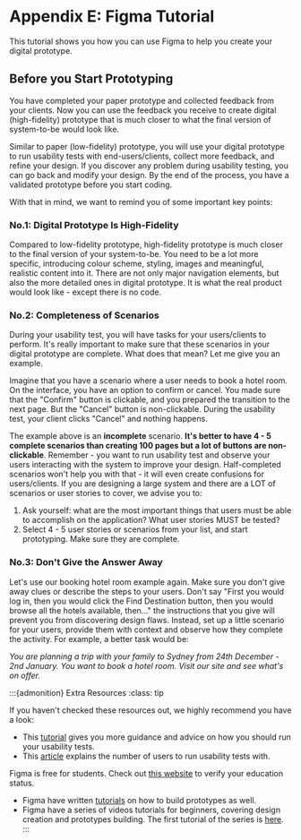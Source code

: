 # Appendix E: Figma Tutorial

This tutorial shows you how you can use Figma to help you create your digital prototype.

## Before you Start Prototyping

You have completed your paper prototype and collected feedback from your clients.  Now you can use the feedback you 
receive to create digital (high-fidelity) prototype that is much closer to what the final version of system-to-be
would look like. 

Similar to paper (low-fidelity) prototype, you will use your digital prototype to run usability tests with 
end-users/clients, collect more feedback, and refine your design. If you discover any problem during usability 
testing, you can go back and modify your design.  By the end of the process, you have a validated prototype 
before you start coding.

With that in mind, we want to remind you of some important key points:

### No.1: Digital Prototype Is High-Fidelity

Compared to low-fidelity prototype, high-fidelity prototype is much closer to the final version of your 
system-to-be. You need to be a lot more specific, introducing colour scheme, styling, images and meaningful, 
realistic content into it. There are not only major navigation elements, but also the more detailed ones in digital 
prototype. It is what the real product would look like - except there is no code. 

### No.2: Completeness of Scenarios

During your usability test, you will have tasks for your users/clients to perform. It's really important to make 
sure that these scenarios in your digital prototype are complete. What does that mean? Let me give you an example. 

Imagine that you have a scenario where a user needs to book a hotel room.  On the interface, you have an option to 
confirm or cancel. You made sure that the "Confirm" button is clickable, and you prepared the transition to the 
next page.  But the "Cancel" button is non-clickable. During the usability test, your client clicks "Cancel" 
and nothing happens.

The example above is an **incomplete** scenario. **It's better to have 4 - 5 complete scenarios than creating 100 
pages but a lot of buttons are non-clickable**.  Remember - you want to run usability test and observe your users 
interacting with the system to improve your design. Half-completed scenarios won't help you with that - it will even 
create confusions for users/clients. If you are designing a large system and there are a LOT of scenarios or user 
stories to cover, we advise you to:

1. Ask yourself: what are the most important things that users must be able to accomplish on the application? 
What user stories MUST be tested?
2. Select 4 - 5 user stories or scenarios from your list, and start prototyping. Make sure they are complete. 

### No.3: Don't Give the Answer Away

Let's use our booking hotel room example again. Make sure you don't give away clues or describe the steps to your 
users. Don't say "First you would log in, then you would click the Find Destination button, then you would browse 
all the hotels available, then..." the instructions that you give will prevent you from discovering design flaws. 
Instead, set up a little scenario for your users, provide them with context and observe how they complete the 
activity. For example, a better task would be: 

*You are planning a trip with your family to Sydney from 24th December - 2nd January. You want to book a hotel room. 
Visit our site and see what's on offer.*

:::{admonition} Extra Resources
:class: tip

If you haven't checked these resources out, we highly recommend you have a look:
- This [tutorial](https://www.nngroup.com/articles/task-scenarios-usability-testing/) gives you more guidance 
and advice on how you should run your usability tests.
- This [article](https://www.nngroup.com/articles/why-you-only-need-to-test-with-5-users/) explains the number 
of users to run usability tests with.

Figma is free for students. Check out [this website](https://www.figma.com/education/) to verify your education 
status.

- Figma have written [tutorials](https://help.figma.com/hc/en-us/sections/4403936156695-Build-prototypes) on how to build prototypes as well. 
- Figma have a series of videos tutorials for beginners, covering design creation and prototypes building. The first tutorial of the series is [here](https://www.youtube.com/watch?v=dXQ7IHkTiMM).
:::
